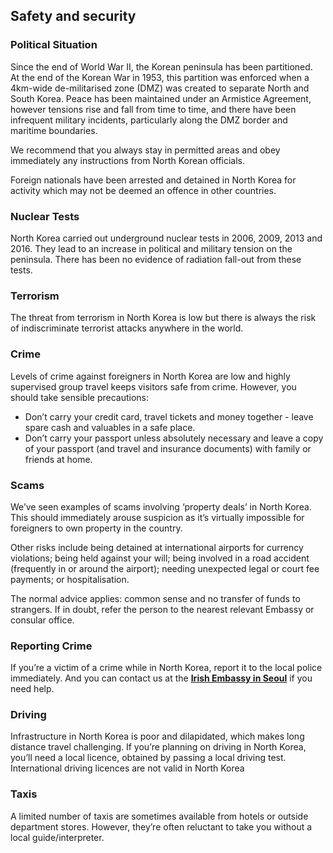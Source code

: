 ## Safety and security

### **Political Situation**

Since the end of World War II, the Korean peninsula has been partitioned.  At the end of the Korean War in 1953, this partition was enforced when a 4km-wide de-militarised zone (DMZ) was created to separate North and South Korea. Peace has been maintained under an Armistice Agreement, however tensions rise and fall from time to time, and there have been infrequent military incidents, particularly along the DMZ border and maritime boundaries.

We recommend that you always stay in permitted areas and obey immediately any instructions from North Korean officials.

Foreign nationals have been arrested and detained in North Korea for activity which may not be deemed an offence in other countries.

### **Nuclear Tests**

North Korea carried out underground nuclear tests in 2006, 2009, 2013 and 2016. They lead to an increase in political and military tension on the peninsula. There has been no evidence of radiation fall-out from these tests.

### **Terrorism**

The threat from terrorism in North Korea is low but there is always the risk of indiscriminate terrorist attacks anywhere in the world.

### **Crime**

Levels of crime against foreigners in North Korea are low and highly supervised group travel keeps visitors safe from crime. However, you should take sensible precautions:

* Don’t carry your credit card, travel tickets and money together - leave spare cash and valuables in a safe place.
* Don’t carry your passport unless absolutely necessary and leave a copy of your passport (and travel and insurance documents) with family or friends at home.

### **Scams**

We’ve seen examples of scams involving ‘property deals’ in North Korea. This should immediately arouse suspicion as it’s virtually impossible for foreigners to own property in the country.

Other risks include being detained at international airports for currency violations; being held against your will; being involved in a road accident (frequently in or around the airport); needing unexpected legal or court fee payments; or hospitalisation.

The normal advice applies: common sense and no transfer of funds to strangers. If in doubt, refer the person to the nearest relevant Embassy or consular office.

### **Reporting Crime**

If you’re a victim of a crime while in North Korea, report it to the local police immediately. And you can contact us at the [**Irish Embassy in Seoul**](/en/republic-of-korea/seoul/) if you need help.

### **Driving**

Infrastructure in North Korea is poor and dilapidated, which makes long distance travel challenging. If you’re planning on driving in North Korea, you’ll need a local licence, obtained by passing a local driving test. International driving licences are not valid in North Korea

### **Taxis**

A limited number of taxis are sometimes available from hotels or outside department stores. However, they’re often reluctant to take you without a local guide/interpreter.